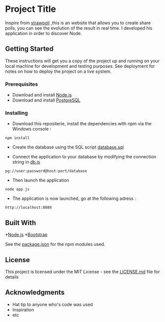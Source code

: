 # Project Title

Inspire from [strawpoll](strawpoll.me) ,this is an website that allows you to create share polls, you can see the evolution of the result in real time. I developed his application in order to discover Node.

## Getting Started

These instructions will get you a copy of the project up and running on your local machine for development and testing purposes. See deployment for notes on how to deploy the project on a live system.

### Prerequisites

* Download and install [Node.js](https://nodejs.org/en/)
* Download and install [PostgreSQL](https://www.postgresql.org/)

### Installing

* Download this repositerie, install the dependencies with npm via the Windows console :

```
npm install
```

* Create the database using the SQL script [database.sql](database.sql)

* Connect the application to your database by modifying the connection string in [db.js](/model/db.js)

```
pg://user:password@host:port/database
```

* Then launch the application

```
node app.js
```

* The application is now launched, go at the following adress :

```
http://localhost:8080
```

## Built With

*[Node.js](https://nodejs.org/en/)
*[Bootstrap](http://getbootstrap.com/)

See the [package.json](package.json) for the npm modules used.


## License

This project is licensed under the MIT License - see the [LICENSE.md](LICENSE.md) file for details

## Acknowledgments

* Hat tip to anyone who's code was used
* Inspiration
* etc
